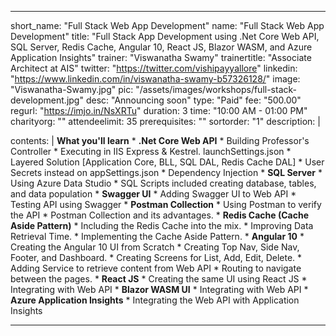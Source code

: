 ---

short_name: "Full Stack Web App Development"
name: "Full Stack Web App Development"
title: "Full Stack App Development using .Net Core Web API, SQL Server, Redis Cache, Angular 10, React JS, Blazor WASM, and Azure Application Insights"
trainer: "Viswanatha Swamy"
trainertitle: "Associate Architect at AIS"
twitter: "https://twitter.com/vishipayyallore"
linkedin: "https://www.linkedin.com/in/viswanatha-swamy-b57326128/"
image: "Viswanatha-Swamy.jpg"
pic: "/assets/images/workshops/full-stack-development.jpg"
desc: "Announcing soon"
type: "Paid"
fee: "500.00"
regurl: "https://imjo.in/NsXRTu"
duration: 3
time: "10:00 AM - 01:00 PM"
charityorg: ""
attendeelimit: 35
prerequisites: ""
sortorder: "1"
description: |
    
    
contents: |
    **What you'll learn**
    * **.Net Core Web API** 
        * Building Professor's Controller
        * Executing in IIS Express & Kestrel. launchSettings.json
        * Layered Solution [Application Core, BLL, SQL DAL, Redis Cache DAL]
        * User Secrets instead on appSettings.json
        * Dependency Injection
    * **SQL Server**
        * Using Azure Data Studio
        * SQL Scripts included creating database, tables, and data population
    * **Swagger UI**
        * Adding Swagger UI to Web API
        * Testing API using Swagger
    * **Postman Collection**
        * Using Postman to verify the API
        * Postman Collection and its advantages.
    * **Redis Cache (Cache Aside Pattern)**
        * Including the Redis Cache into the mix.
        * Improving Data Retrieval Time.
        * Implementing the Cache Aside Pattern.
    * **Angular 10**
        * Creating the Angular 10 UI from Scratch
        * Creating Top Nav, Side Nav, Footer, and Dashboard.
        * Creating Screens for List, Add, Edit, Delete.
        * Adding Service to retrieve content from Web API
        * Routing to navigate between the pages.
    * **React JS**
        * Creating the same UI using React JS
        * Integrating with Web API
    * **Blazor WASM UI**
        * Integrating with Web API
    * **Azure Application Insights**
        * Integrating the Web API with Application Insights




---